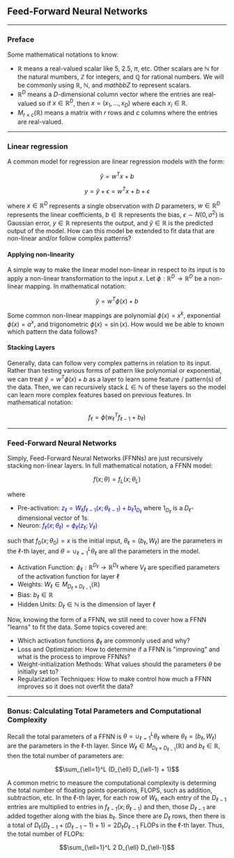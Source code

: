 ## Feed-Forward Neural Networks

---

### Preface

Some mathematical notations to know:

- $\mathbb{R}$ means a real-valued scalar like $5$, $2.5$, $\pi$, etc. Other scalars are $\mathbb{N}$ for the natural mumbers, $\mathbb{Z}$ for integers, and $\mathbb{Q}$ for rational numbers. We will be commonly using $\mathbb{R}$, $\mathbb{N}$, and $mathbb{Z}$ to represent scalars.
- $\mathbb{R}^D$ means a $D$-dimensional column vector where the entries are real-valued so if $x \in \mathbb{R}^D$, then $x = (x_1, ..., x_D)$ where each $x_i \in \mathbb{R}$.
- $M_{r \times c}(\mathbb{R})$ means a matrix with $r$ rows and $c$ columns where the entries are real-valued.

---

### Linear regression

A common model for regression are linear regression models with the form:

$$\hat{y} = w^T x + b$$

$$y = \hat{y} + \epsilon = w^T x + b + \epsilon$$

where $x \in \mathbb{R}^D$ represents a single observation with $D$ parameters,
$w \in \mathbb{R}^D$ represents the linear coefficients,
$b \in \mathbb{R}$ represents the bias,
$\epsilon \sim N(0,\sigma^2)$ is Gaussian error,
$y \in \mathbb{R}$ represents the output,
and $\hat{y} \in \mathbb{R}$ is the predicted output of the model.
How can this model be extended to fit data that are non-linear and/or follow complex patterns?

#### Applying non-linearity

A simple way to make the linear model non-linear in respect to its input is to apply a non-linear transformation to the input $x$. Let $\phi: \mathbb{R}^D \rightarrow \mathbb{R}^D$ be a non-linear mapping. In mathematical notation:

$$\hat{y} = w^T \phi(x) + b$$

Some common non-linear mappings are polynomial $\phi(x) = x^k$, exponential $\phi(x) = a^x$,
and trigonometric $\phi(x) = \sin(x)$.
How would we be able to known which pattern the data follows?

#### Stacking Layers

Generally, data can follow very complex patterns in relation to its input. Rather than testing various forms of pattern like polynomial or exponential, we can treat $\hat{y} = w^T \phi(x) + b$ as a layer to learn some feature / pattern(s) of the data. Then, we can recursively stack $L \in \mathbb{N}$ of these layers so the model can learn more complex features based on previous features. In mathematical notation:

$$f_{\ell} = \phi(w_{\ell}^T f_{\ell-1}  + b_{\ell})$$

---

### Feed-Forward Neural Networks

Simply, Feed-Forward Neural Networks (FFNNs) are just recursively stacking non-linear layers.
In full mathematical notation, a FFNN model:

$$f(x; \theta) = f_L(x; \theta_L)$$

where

- Pre-activation: <span style="color: blue;"> $z_{\ell} = W_{\ell} f_{\ell-1}(x; \theta_{\ell-1}) + b_{\ell} 1_{D_{\ell}}$ </span> where $1_{D_{\ell}}$ is a $D_{\ell}$-dimensional vector of 1s.
- Neuron: <span style="color: blue;"> $f_{\ell}(x; \theta_{\ell}) = \phi_{\ell}(z_{\ell}; V_{\ell})$ </span>

such that $f_{0}(x; \theta_{0}) = x$ is the initial input,
$\theta_{\ell} = (b_{\ell}, W_{\ell})$ are the parameters in the $\ell$-th layer,
and $\theta = \cup_{\ell=1}^L \theta_{\ell}$ are all the parameters in the model.

- Activation Function: $\phi_{\ell}: \mathbb{R}^{D_{\ell}} \rightarrow \mathbb{R}^{D_{\ell}}$ where $V_{\ell}$ are specified parameters of the activation function for layer $\ell$
- Weights: $W_{\ell} \in M_{D_{\ell} \times D_{\ell-1}}(\mathbb{R})$
- Bias: $b_{\ell} \in \mathbb{R}$
- Hidden Units: $D_{\ell} \in \mathbb{N}$ is the dimension of layer $\ell$

Now, knowing the form of a FFNN, we still need to cover how a FFNN "learns" to fit the data.
Some topics covered are:

- Which activation functions $\phi_{\ell}$ are commonly used and why?
- Loss and Optimization: How to determine if a FFNN is "improving" and what is the process to improve FFNNs?
- Weight-initialization Methods: What values should the parameters $\theta$ be initially set to?
- Regularization Techniques: How to make control how much a FFNN improves so it does not overfit the data?

---

### Bonus: Calculating Total Parameters and Computational Complexity

Recall the total parameters of a FFNN is $\theta = \cup_{\ell=1}^L \theta_{\ell}$
where $\theta_{\ell} = (b_{\ell}, W_{\ell})$ are the parameters in the $\ell$-th layer.
Since $W_{\ell} \in M_{D_{\ell} \times D_{\ell-1}}(\mathbb{R})$ and $b_{\ell} \in \mathbb{R}$,
then the total number of parameters are:

$$\sum_{\ell=1}^L (D_{\ell} D_{\ell-1} + 1)$$

A common metric to measure the computational complexity is determing the total number of floating points operations, FLOPS,
such as addition, subtraction, etc. In the $\ell$-th layer, for each row of $W_{\ell}$, each entry of the $D_{\ell-1}$ entries are multiplied to entries in $f_{\ell-1}(x; \theta_{\ell-1})$ and then, those $D_{\ell-1}$ are added together along with the bias $b_{\ell}$. Since there are $D_{\ell}$ rows, then there is a total of $D_{\ell} (D_{\ell-1} + (D_{\ell-1}-1) + 1) = 2 D_{\ell} D_{\ell-1}$ FLOPs in the $\ell$-th layer. Thus, the total number of FLOPs:

$$\sum_{\ell=1}^L 2 D_{\ell} D_{\ell-1}$$




